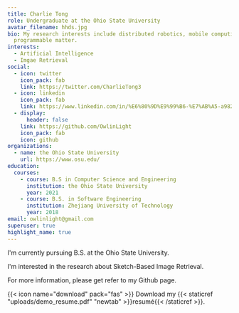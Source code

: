 ```yaml
---
title: Charlie Tong
role: Undergraduate at the Ohio State University
avatar_filename: hhds.jpg
bio: My research interests include distributed robotics, mobile computing and
  programmable matter.
interests:
  - Artificial Intelligence
  - Imgae Retrieval
social:
  - icon: twitter
    icon_pack: fab
    link: https://twitter.com/CharlieTong3
  - icon: linkedin
    icon_pack: fab
    link: https://www.linkedin.com/in/%E6%80%9D%E9%99%B6-%E7%AB%A5-a982431aa/
  - display:
      header: false
    link: https://github.com/OwlinLight
    icon_pack: fab
    icon: github
organizations:
  - name: the Ohio State University
    url: https://www.osu.edu/
education:
  courses:
    - course: B.S in Computer Science and Engineering
      institution: the Ohio State University
      year: 2021
    - course: B.S. in Software Engineering
      institution: Zhejiang University of Technology
      year: 2018
email: owlinlight@gmail.com
superuser: true
highlight_name: true
---
```

I'm currently pursuing B.S. at the Ohio State University.

I'm interested in the research about Sketch-Based Image Retrieval.

For more information, please get refer to my Github page.

{{< icon name="download" pack="fas" >}} Download my {{< staticref "uploads/demo_resume.pdf" "newtab" >}}resumé{{< /staticref >}}.